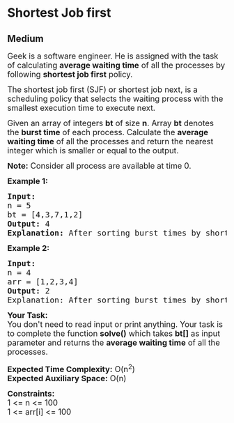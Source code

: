 # Shortest Job first
## Medium
<div class="problems_problem_content__Xm_eO"><p><span style="font-size: 18px;">Geek is a software engineer. He is assigned with the task of calculating <strong>average waiting time</strong> of all the processes by following <strong>shortest job first</strong> policy.</span></p>
<p><span style="font-size: 18px;">The shortest job first (SJF) or shortest job next, is a scheduling policy that selects the waiting process with the smallest execution time to execute next.</span></p>
<p><span style="font-size: 18px;">Given an array of integers <strong>bt</strong> of size <strong>n</strong>. Array <strong>bt</strong> denotes the <strong>burst time</strong> of each process. Calculate the <strong>average waiting time</strong> of all the processes and return the&nbsp;nearest integer which is smaller or equal to the output.</span></p>
<p><span style="font-size: 18px;"><strong>Note:</strong> Consider all process are available at time 0.</span></p>
<p><span style="font-size: 18px;"><strong>Example 1:</strong></span></p>
<pre><span style="font-size: 18px;"><strong>Input:</strong>
n = 5
bt = [4,3,7,1,2]
<strong>Output: </strong>4
<strong>Explanation:</strong> After sorting burst times by shortest job policy, calculated average waiting time is 4.</span></pre>
<p><span style="font-size: 18px;"><strong>Example 2:</strong></span></p>
<pre><span style="font-size: 18px;"><strong>Input:</strong>
n = 4
arr = [1,2,3,4]
<strong>Output: </strong>2
Explanation: After sorting burst times by shortest job policy, calculated average waiting time is 2.</span>
</pre>
<p><span style="font-size: 18px;"><strong>Your Task:</strong><br>You don't need to read input or print anything. Your task is to complete the function <strong>solve()</strong> which takes <strong>bt</strong><strong>[]</strong>&nbsp;as input parameter&nbsp;and returns the <strong>average waiting time</strong>&nbsp;of all the processes.</span></p>
<p><span style="font-size: 18px;"><strong>Expected Time Complexity:</strong>&nbsp;O(n<sup>2</sup>)<br><strong>Expected Auxiliary Space:</strong>&nbsp;O(n)</span></p>
<p><span style="font-size: 18px;"><strong>Constraints:</strong><br>1 &lt;= n &lt;= 100</span><br><span style="font-size: 18px;">1 &lt;= arr[i] &lt;= 100</span></p></div>